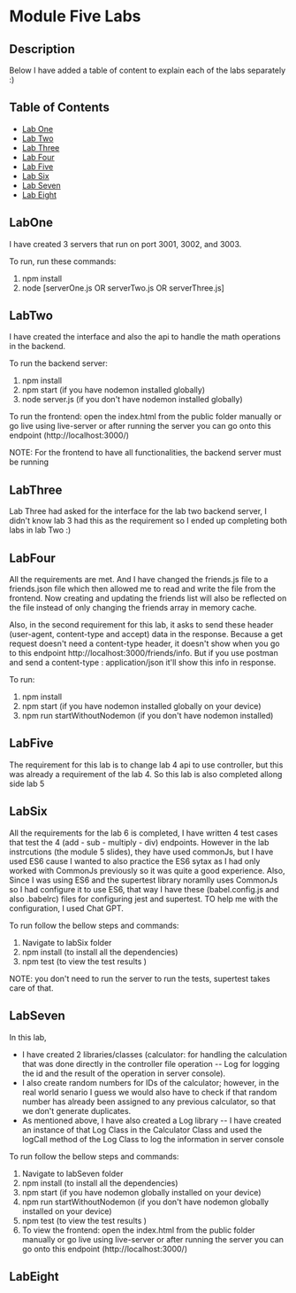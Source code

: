# Module Five Labs

## Description

Below I have added a table of content to explain each of the labs separately :)

## Table of Contents

- [Lab One](#LabOne)
- [Lab Two](#LabTwo)
- [Lab Three](#LabThree)
- [Lab Four](#LabFour)
- [Lab Five](#LabFive)
- [Lab Six](#LabSix)
- [Lab Seven](#LabSeven)
- [Lab Eight](#LabEight)

## LabOne

I have created 3 servers that run on port 3001, 3002, and 3003.

To run, run these commands:

1. npm install
2. node [serverOne.js OR serverTwo.js OR serverThree.js]

## LabTwo

I have created the interface and also the api to handle the math operations in the backend.

To run the backend server:

1. npm install
2. npm start (if you have nodemon installed globally)
3. node server.js (if you don't have nodemon installed globally)

To run the frontend: open the index.html from the public folder manually or go live using live-server or after running the server you can go onto this endpoint (http://localhost:3000/)

NOTE: For the frontend to have all functionalities, the backend server must be running

## LabThree

Lab Three had asked for the interface for the lab two backend server, I didn't know lab 3 had this as the requirement so I ended up completing both labs in lab Two :)

## LabFour

All the requirements are met. And I have changed the friends.js file to a friends.json file which then allowed me to read and write the file from the frontend. Now creating and updating the friends list will also be reflected on the file instead of only changing the friends array in memory cache.

Also, in the second requirement for this lab, it asks to send these header (user-agent, content-type and accept) data in the response. Because a get request doesn't need a content-type header, it doesn't show when you go to this endpoint http://localhost:3000/friends/info. But if you use postman and send a content-type : application/json it'll show this info in response.

To run:

1. npm install
2. npm start (if you have nodemon installed globally on your device)
3. npm run startWithoutNodemon (if you don't have nodemon installed)

## LabFive

The requirement for this lab is to change lab 4 api to use controller, but this was already a requirement of the lab 4. So this lab is also completed allong side lab 5

## LabSix

All the requirements for the lab 6 is completed, I have written 4 test cases that test the 4 (add - sub - multiply - div) endpoints. However in the lab instrcutions (the module 5 slides), they have used commonJs, but I have used ES6 cause I wanted to also practice the ES6 sytax as I had only worked with CommonJs previously so it was quite a good experience.
Also, Since I was using ES6 and the supertest library noramlly uses CommonJs so I had configure it to use ES6, that way I have these (babel.config.js and also .babelrc) files for configuring jest and supertest. TO help me with the configuration, I used Chat GPT.

To run follow the bellow steps and commands:

1. Navigate to labSix folder
2. npm install (to install all the dependencies)
3. npm test (to view the test results )

NOTE: you don't need to run the server to run the tests, supertest takes care of that.

## LabSeven

In this lab,

- I have created 2 libraries/classes (calculator: for handling the calculation that was done directly in the controller file operation -- Log for logging the id and the result of the operation in server console).
- I also create random numbers for IDs of the calculator; however, in the real world senario I guess we would also have to check if that random number has already been assigned to any previous calculator, so that we don't generate duplicates.
- As mentioned above, I have also created a Log library -- I have created an instance of that Log Class in the Calculator Class and used the logCall method of the Log Class to log the information in server console

To run follow the bellow steps and commands:

1. Navigate to labSeven folder
2. npm install (to install all the dependencies)
3. npm start (if you have nodemon globally installed on your device)
4. npm run startWithoutNodemon (if you don't have nodemon globally installed on your device)
5. npm test (to view the test results )
6. To view the frontend: open the index.html from the public folder manually or go live using live-server or after running the server you can go onto this endpoint (http://localhost:3000/)

## LabEight
